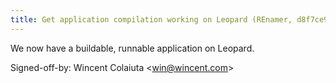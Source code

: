 ```yaml
---
title: Get application compilation working on Leopard (REnamer, d8f7ce9)
---
```


We now have a buildable, runnable application on Leopard.

Signed-off-by: Wincent Colaiuta &lt;win@wincent.com&gt;

